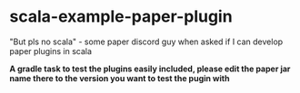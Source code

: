 # scala-example-paper-plugin
"But pls no scala" - some paper discord guy when asked if I can develop paper plugins in scala

**A gradle task to test the plugins easily included, please edit the paper jar name there to the version you want to test the pugin with**
